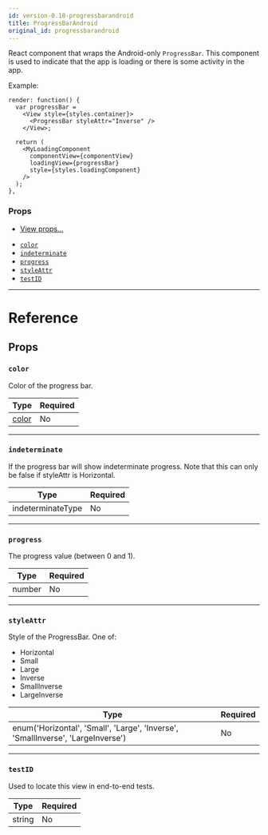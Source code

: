 ```yaml
---
id: version-0.18-progressbarandroid
title: ProgressBarAndroid
original_id: progressbarandroid
---
```

React component that wraps the Android-only `ProgressBar`. This component is used to indicate
that the app is loading or there is some activity in the app.

Example:

```
render: function() {
  var progressBar =
    <View style={styles.container}>
      <ProgressBar styleAttr="Inverse" />
    </View>;

  return (
    <MyLoadingComponent
      componentView={componentView}
      loadingView={progressBar}
      style={styles.loadingComponent}
    />
  );
},
```

### Props

* [View props...](view.md#props)
- [`color`](progressbarandroid.md#color)
- [`indeterminate`](progressbarandroid.md#indeterminate)
- [`progress`](progressbarandroid.md#progress)
- [`styleAttr`](progressbarandroid.md#styleattr)
- [`testID`](progressbarandroid.md#testid)






---

# Reference

## Props

### `color`

Color of the progress bar.

| Type | Required |
| - | - |
| [color](colors.md) | No |




---

### `indeterminate`

If the progress bar will show indeterminate progress. Note that this
can only be false if styleAttr is Horizontal.

| Type | Required |
| - | - |
| indeterminateType | No |




---

### `progress`

The progress value (between 0 and 1).

| Type | Required |
| - | - |
| number | No |




---

### `styleAttr`

Style of the ProgressBar. One of:

- Horizontal
- Small
- Large
- Inverse
- SmallInverse
- LargeInverse

| Type | Required |
| - | - |
| enum('Horizontal', 'Small', 'Large', 'Inverse', 'SmallInverse', 'LargeInverse') | No |




---

### `testID`

Used to locate this view in end-to-end tests.

| Type | Required |
| - | - |
| string | No |






